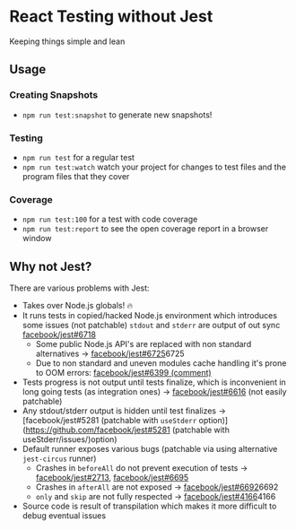 # React Testing without Jest

Keeping things simple and lean

## Usage

### Creating Snapshots

- `npm run test:snapshot` to generate new snapshots!
### Testing

- `npm run test` for a regular test
- `npm run test:watch` watch your project for changes to test files and the program files that they cover

### Coverage

- `npm run test:100` for a test with code coverage
- `npm run test:report` to see the open coverage report in a browser window

## Why not Jest?

There are various problems with Jest:

- Takes over Node.js globals! :fire:
- It runs tests in copied/hacked Node.js environment which introduces some issues (not patchable)
    `stdout` and `stderr` are output of out sync [facebook/jest#6718](https://github.com/facebook/jest/issues/6718)
    - Some public Node.js API's are replaced with non standard alternatives -> [facebook/jest#6725](https://github.com/facebook/jest/issues/)6725
    - Due to non standard and uneven modules cache handling it's prone to OOM errors: [facebook/jest#6399 (comment)](https://github.com/facebook/jest/issues/6399#issuecomment-415083479)
- Tests progress is not output until tests finalize, which is inconvenient in long going tests (as integration ones) -> [facebook/jest#6616](https://github.com/facebook/jest/issues/6616) (not easily patchable)
- Any stdout/stderr output is hidden until test finalizes -> [facebook/jest#5281 (patchable with `useStderr` option)](https://github.com/facebook/jest#5281 (patchable with useStderr/issues/)option)
- Default runner exposes various bugs (patchable via using alternative `jest-circus` runner)
    - Crashes in `beforeAll` do not prevent execution of tests -> [facebook/jest#2713](https://github.com/facebook/jest/issues/2713), [facebook/jest#6695](https://github.com/facebook/jest/issues/6695)
    - Crashes in `afterAll` are not exposed -> [facebook/jest#6692](https://github.com/facebook/jest/issues/)6692
    - `only` and `skip` are not fully respected -> [facebook/jest#4166](https://github.com/facebook/jest/issues/)4166
- Source code is result of transpilation which makes it more difficult to debug eventual issues
